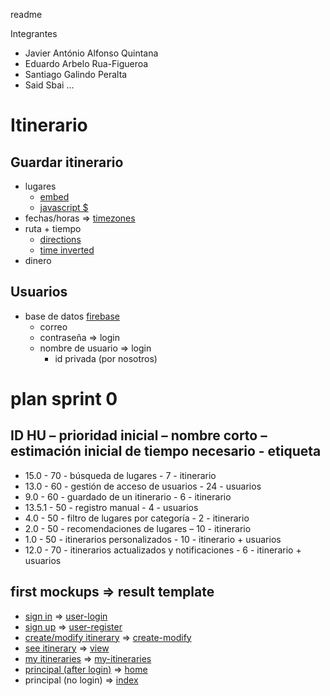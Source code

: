 readme

Integrantes
+ Javier António Alfonso Quintana
+ Eduardo Arbelo Rua-Figueroa
+ Santiago Galindo Peralta
+ Said Sbai ...


# Itinerario
## Guardar itinerario
+ lugares
  + [embed](https://developers.google.com/maps/documentation/embed/guide?hl=es-419)
  + [javascript $](https://developers.google.com/maps/documentation/javascript/tutorial?hl=es-419)
+ fechas/horas => [timezones](https://developers.google.com/maps/documentation/timezone?hl=es-419)
+ ruta + tiempo 
  + [directions](https://developers.google.com/maps/documentation/directions?hl=es-419)
  + [time inverted](https://developers.google.com/maps/documentation/distance-matrix?hl=es-419)
+ dinero
## Usuarios 
+ base de datos [firebase](https://firebase.google.com/?hl=es-419)
  + correo
  + contraseña => login
  + nombre de usuario => login
    + id privada (por nosotros)

# plan sprint 0
## ID HU – prioridad inicial – nombre corto – estimación inicial de tiempo necesario - etiqueta
  + 15.0 - 70 - búsqueda de lugares - 7 - itinerario
  + 13.0 - 60 - gestión de acceso de usuarios - 24 - usuarios
  + 9.0 - 60 - guardado de un itinerario - 6 - itinerario
  + 13.5.1 - 50 - registro manual - 4 - usuarios
  + 4.0 - 50 - filtro de lugares por categoría - 2 - itinerario
  + 2.0 - 50 - recomendaciones de lugares – 10 - itinerario
  + 1.0 - 50 - itinerarios personalizados - 10 - itinerario + usuarios
  + 12.0 - 70 - itinerarios actualizados y notificaciones - 6 - itinerario + usuarios
## first mockups => result template
  + [sign in](./mockups/login.png) => [user-login](./HTML/user-management/user-login.html)
  + [sign up](./mockups/register.png) => [user-register](./HTML/user-management/user-register.html)
  + [create/modify itinerary](./mockups/create-modify.png) => [create-modify](HTML/itinerary/search-places.html)
  + [see itinerary](/mockups/itinerary.png) => [view](HTML/itinerary/view.html) 
  + [my itineraries](/mockups/my-itineraries.png) => [my-itineraries](HTML/itinerary/my-itineraries.html)
  + [principal (after login)](/mockups/front-page.png) => [home](./HTML/home-page.html)
  + principal (no login) => [index](index.html)
